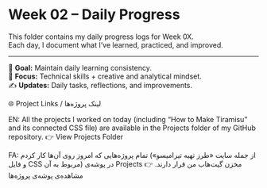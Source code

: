 # Week 02 – Daily Progress  
This folder contains my daily progress logs for Week 0X.  
Each day, I document what I’ve learned, practiced, and improved.

---

📅 **Goal:** Maintain daily learning consistency.  
🧠 **Focus:** Technical skills + creative and analytical mindset.  
✍️ **Updates:** Daily tasks, reflections, and improvements.


🌐 Project Links / لینک پروژه‌ها

EN:
All the projects I worked on today (including “How to Make Tiramisu” and its connected CSS file) are available in the Projects folder of my GitHub repository.
👉 View Projects Folder

FA:
تمام پروژه‌هایی که امروز روی آن‌ها کار کردم (از جمله سایت «طرز تهیه تیرامیسو» و فایل CSS مربوط به آن) در پوشه‌ی Projects مخزن گیت‌هاب من قرار دارند.
👉 مشاهده‌ی پوشه‌ی پروژه‌ها

